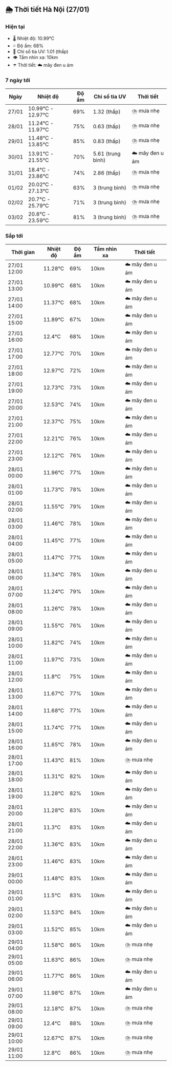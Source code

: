 ## 🌦️ Thời tiết Hà Nội (27/01)

### Hiện tại

- 🌡️ Nhiệt độ: 10.99℃
- 💦 Độ ẩm: 68%
- 🌟 Chỉ số tia UV: 1.01 (thấp)
- 👁️ Tầm nhìn xa: 10km
- ☂️ Thời tiết: ☁️ mây đen u ám

### 7 ngày tới

| Ngày | Nhiệt độ | Độ ẩm | Chỉ số tia UV | Thời tiết |
| --- | --- | --- | --- | --- |
| 27/01 | 10.99℃ - 12.97℃ | 69% | 1.32 (thấp) | ⛈️ mưa nhẹ |
| 28/01 | 11.24℃ - 11.97℃ | 75% | 0.63 (thấp) | ⛈️ mưa nhẹ |
| 29/01 | 11.48℃ - 13.85℃ | 85% | 0.83 (thấp) | ⛈️ mưa nhẹ |
| 30/01 | 13.91℃ - 21.55℃ | 70% | 5.61 (trung bình) | ☁️ mây đen u ám |
| 31/01 | 18.4℃ - 23.86℃ | 74% | 2.86 (thấp) | ⛈️ mưa nhẹ |
| 01/02 | 20.02℃ - 27.13℃ | 63% | 3 (trung bình) | ⛈️ mưa nhẹ |
| 02/02 | 20.7℃ - 25.79℃ | 71% | 3 (trung bình) | ⛈️ mưa nhẹ |
| 03/02 | 20.8℃ - 23.59℃ | 81% | 3 (trung bình) | ⛈️ mưa nhẹ |

### Sắp tới

| Thời gian | Nhiệt độ | Độ ẩm | Tầm nhìn xa | Thời tiết |
| --- | --- | --- | --- | --- |
| 27/01 12:00 | 11.28℃ | 69% | 10km | ☁️ mây đen u ám |
| 27/01 13:00 | 10.99℃ | 68% | 10km | ☁️ mây đen u ám |
| 27/01 14:00 | 11.37℃ | 68% | 10km | ☁️ mây đen u ám |
| 27/01 15:00 | 11.89℃ | 67% | 10km | ☁️ mây đen u ám |
| 27/01 16:00 | 12.4℃ | 68% | 10km | ☁️ mây đen u ám |
| 27/01 17:00 | 12.77℃ | 70% | 10km | ☁️ mây đen u ám |
| 27/01 18:00 | 12.97℃ | 72% | 10km | ☁️ mây đen u ám |
| 27/01 19:00 | 12.73℃ | 73% | 10km | ☁️ mây đen u ám |
| 27/01 20:00 | 12.53℃ | 74% | 10km | ☁️ mây đen u ám |
| 27/01 21:00 | 12.37℃ | 75% | 10km | ☁️ mây đen u ám |
| 27/01 22:00 | 12.21℃ | 76% | 10km | ☁️ mây đen u ám |
| 27/01 23:00 | 12.12℃ | 76% | 10km | ☁️ mây đen u ám |
| 28/01 00:00 | 11.96℃ | 77% | 10km | ☁️ mây đen u ám |
| 28/01 01:00 | 11.73℃ | 78% | 10km | ☁️ mây đen u ám |
| 28/01 02:00 | 11.55℃ | 79% | 10km | ☁️ mây đen u ám |
| 28/01 03:00 | 11.46℃ | 78% | 10km | ☁️ mây đen u ám |
| 28/01 04:00 | 11.45℃ | 77% | 10km | ☁️ mây đen u ám |
| 28/01 05:00 | 11.47℃ | 77% | 10km | ☁️ mây đen u ám |
| 28/01 06:00 | 11.34℃ | 78% | 10km | ☁️ mây đen u ám |
| 28/01 07:00 | 11.24℃ | 79% | 10km | ☁️ mây đen u ám |
| 28/01 08:00 | 11.26℃ | 78% | 10km | ☁️ mây đen u ám |
| 28/01 09:00 | 11.55℃ | 76% | 10km | ☁️ mây đen u ám |
| 28/01 10:00 | 11.82℃ | 74% | 10km | ☁️ mây đen u ám |
| 28/01 11:00 | 11.97℃ | 73% | 10km | ☁️ mây đen u ám |
| 28/01 12:00 | 11.8℃ | 75% | 10km | ☁️ mây đen u ám |
| 28/01 13:00 | 11.67℃ | 77% | 10km | ☁️ mây đen u ám |
| 28/01 14:00 | 11.68℃ | 77% | 10km | ☁️ mây đen u ám |
| 28/01 15:00 | 11.74℃ | 77% | 10km | ☁️ mây đen u ám |
| 28/01 16:00 | 11.65℃ | 78% | 10km | ☁️ mây đen u ám |
| 28/01 17:00 | 11.43℃ | 81% | 10km | ⛈️ mưa nhẹ |
| 28/01 18:00 | 11.31℃ | 82% | 10km | ☁️ mây đen u ám |
| 28/01 19:00 | 11.28℃ | 82% | 10km | ☁️ mây đen u ám |
| 28/01 20:00 | 11.28℃ | 83% | 10km | ☁️ mây đen u ám |
| 28/01 21:00 | 11.3℃ | 83% | 10km | ☁️ mây đen u ám |
| 28/01 22:00 | 11.36℃ | 83% | 10km | ☁️ mây đen u ám |
| 28/01 23:00 | 11.46℃ | 83% | 10km | ☁️ mây đen u ám |
| 29/01 00:00 | 11.48℃ | 83% | 10km | ☁️ mây đen u ám |
| 29/01 01:00 | 11.5℃ | 83% | 10km | ☁️ mây đen u ám |
| 29/01 02:00 | 11.53℃ | 84% | 10km | ☁️ mây đen u ám |
| 29/01 03:00 | 11.52℃ | 85% | 10km | ☁️ mây đen u ám |
| 29/01 04:00 | 11.58℃ | 86% | 10km | ⛈️ mưa nhẹ |
| 29/01 05:00 | 11.63℃ | 86% | 10km | ⛈️ mưa nhẹ |
| 29/01 06:00 | 11.77℃ | 86% | 10km | ☁️ mây đen u ám |
| 29/01 07:00 | 11.98℃ | 87% | 10km | ☁️ mây đen u ám |
| 29/01 08:00 | 12.18℃ | 87% | 10km | ⛈️ mưa nhẹ |
| 29/01 09:00 | 12.4℃ | 88% | 10km | ⛈️ mưa nhẹ |
| 29/01 10:00 | 12.67℃ | 87% | 10km | ⛈️ mưa nhẹ |
| 29/01 11:00 | 12.8℃ | 86% | 10km | ⛈️ mưa nhẹ |
